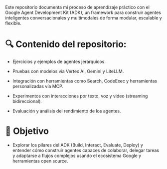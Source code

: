 Este repositorio documenta mi proceso de aprendizaje práctico con el Google Agent Development Kit (ADK), un framework para construir agentes inteligentes conversacionales y multimodales de forma modular, escalable y flexible.

# 🔍 Contenido del repositorio:

- Ejercicios y ejemplos de agentes jerárquicos.

- Pruebas con modelos vía Vertex AI, Gemini y LiteLLM.

- Integración con herramientas como Search, CodeExec y herramientas personalizadas vía MCP.

- Experimentos con interacciones por texto, voz y video (streaming bidireccional).

- Evaluación y análisis del rendimiento de los agentes.

# 🎯 Objetivo
- Explorar los pilares del ADK (Build, Interact, Evaluate, Deploy) y entender cómo construir agentes capaces de colaborar, delegar tareas y adaptarse a flujos complejos usando el ecosistema Google y herramientas open source.

